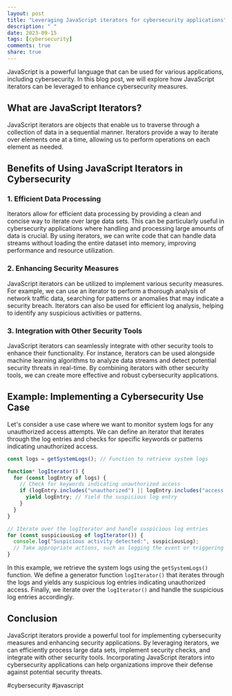 ```yaml
---
layout: post
title: "Leveraging JavaScript iterators for cybersecurity applications"
description: " "
date: 2023-09-15
tags: [cybersecurity]
comments: true
share: true
---
```


JavaScript is a powerful language that can be used for various applications, including cybersecurity. In this blog post, we will explore how JavaScript iterators can be leveraged to enhance cybersecurity measures. 

## What are JavaScript Iterators?

JavaScript iterators are objects that enable us to traverse through a collection of data in a sequential manner. Iterators provide a way to iterate over elements one at a time, allowing us to perform operations on each element as needed. 

## Benefits of Using JavaScript Iterators in Cybersecurity

### 1. Efficient Data Processing

Iterators allow for efficient data processing by providing a clean and concise way to iterate over large data sets. This can be particularly useful in cybersecurity applications where handling and processing large amounts of data is crucial. By using iterators, we can write code that can handle data streams without loading the entire dataset into memory, improving performance and resource utilization.

### 2. Enhancing Security Measures

JavaScript iterators can be utilized to implement various security measures. For example, we can use an iterator to perform a thorough analysis of network traffic data, searching for patterns or anomalies that may indicate a security breach. Iterators can also be used for efficient log analysis, helping to identify any suspicious activities or patterns.

### 3. Integration with Other Security Tools

JavaScript iterators can seamlessly integrate with other security tools to enhance their functionality. For instance, iterators can be used alongside machine learning algorithms to analyze data streams and detect potential security threats in real-time. By combining iterators with other security tools, we can create more effective and robust cybersecurity applications.

## Example: Implementing a Cybersecurity Use Case

Let's consider a use case where we want to monitor system logs for any unauthorized access attempts. We can define an iterator that iterates through the log entries and checks for specific keywords or patterns indicating unauthorized access.

```javascript
const logs = getSystemLogs(); // Function to retrieve system logs

function* logIterator() {
  for (const logEntry of logs) {
    // Check for keywords indicating unauthorized access
    if (logEntry.includes("unauthorized") || logEntry.includes("access denied")) {
      yield logEntry; // Yield the suspicious log entry
    }
  }
}

// Iterate over the logIterator and handle suspicious log entries
for (const suspiciousLog of logIterator()) {
  console.log("Suspicious activity detected:", suspiciousLog);
  // Take appropriate actions, such as logging the event or triggering an alert
}
```

In this example, we retrieve the system logs using the `getSystemLogs()` function. We define a generator function `logIterator()` that iterates through the logs and yields any suspicious log entries indicating unauthorized access. Finally, we iterate over the `logIterator()` and handle the suspicious log entries accordingly.

## Conclusion

JavaScript iterators provide a powerful tool for implementing cybersecurity measures and enhancing security applications. By leveraging iterators, we can efficiently process large data sets, implement security checks, and integrate with other security tools. Incorporating JavaScript iterators into cybersecurity applications can help organizations improve their defense against potential security threats.

#cybersecurity #javascript